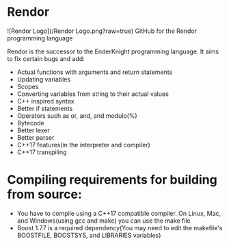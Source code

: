 # Rendor
![Rendor Logo](/Rendor Logo.png?raw=true)
GitHub for the Rendor programming language

Rendor is the successor to the EnderKnight programming language. It aims to fix certain bugs and add:
* Actual functions with arguments and return statements
* Updating variables
* Scopes
* Converting variables from string to their actual values
* C++ inspired syntax
* Better if statements
* Operators such as or, and, and modulo(%)
* Bytecode
* Better lexer
* Better parser
* C++17 features(in the interpreter and compiler)
* C++17 transpiling
# Compiling requirements for building from source:
* You have to compile using a C++17 compatible compiler. On Linux, Mac, and Windows(using gcc and make) you can use the make file 
* Boost 1.77 is a required dependency(You may need to edit the makefile's BOOSTFILE, BOOSTSYS, and LIBRARIES variables)
